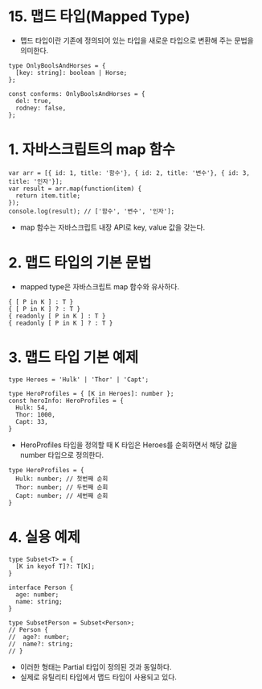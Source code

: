 # 15. 맵드 타입(Mapped Type)

- 맵드 타입이란 기존에 정의되어 있는 타입을 새로운 타입으로 변환해 주는 문법을 의미한다.

```tsx
type OnlyBoolsAndHorses = {
  [key: string]: boolean | Horse;
};
 
const conforms: OnlyBoolsAndHorses = {
  del: true,
  rodney: false,
};
```

# 1. 자바스크립트의 map 함수

```tsx
var arr = [{ id: 1, title: '함수'}, { id: 2, title: '변수'}, { id: 3, title: '인자'}];
var result = arr.map(function(item) {
  return item.title;
});
console.log(result); // ['함수', '변수', '인자'];
```

- map 함수는 자바스크립트 내장 API로 key, value 값을 갖는다.

# 2. ****맵드 타입의 기본 문법****

- mapped type은 자바스크립트 map 함수와 유사하다.

```tsx
{ [ P in K ] : T }
{ [ P in K ] ? : T }
{ readonly [ P in K ] : T }
{ readonly [ P in K ] ? : T }
```

# 3. 맵드 타입 기본 예제

```tsx
type Heroes = 'Hulk' | 'Thor' | 'Capt';

type HeroProfiles = { [K in Heroes]: number };
const heroInfo: HeroProfiles = {
  Hulk: 54,
  Thor: 1000,
  Capt: 33,
}
```

- HeroProfiles 타입을 정의할 때 K 타입은 Heroes를 순회하면서 해당 값을 number 타입으로 정의한다.

```tsx
type HeroProfiles = {
  Hulk: number; // 첫번째 순회
  Thor: number; // 두번째 순회
  Capt: number; // 세번째 순회
}
```

# 4. 실용 예제

```tsx
type Subset<T> = {
  [K in keyof T]?: T[K];
}
```

```tsx
interface Person {
  age: number;
  name: string;
}

type SubsetPerson = Subset<Person>;
// Person {
//  age?: number;
//  name?: string;
// }
```

- 이러한 형태는 Partial 타입이 정의된 것과 동일하다.
- 실제로 유틸리티 타입에서 맵드 타입이 사용되고 있다.